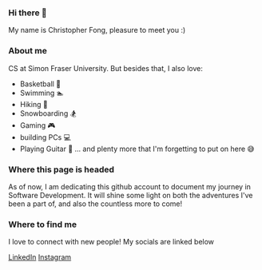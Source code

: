 ### Hi there 👋

My name is Christopher Fong, pleasure to meet you :)

### About me
CS at Simon Fraser University. But besides that, I also love:
- Basketball 🏀
- Swimming 🏊
- Hiking 🥾
- Snowboarding 🏂
- Gaming 🎮
- building PCs 💻
- Playing Guitar 🎸
... and plenty more that I'm forgetting to put on here 😅

### Where this page is headed
As of now, I am dedicating this github account to document my journey in Software Development. It will shine some light on 
both the adventures I've been a part of, and also the countless more to come!

### Where to find me
I love to connect with new people! My socials are linked below

<a href="https://www.linkedin.com/in/chrisfong604/">LinkedIn</a>
<a href="https://www.instagram.com/isrly_chris/">Instagram</a>

